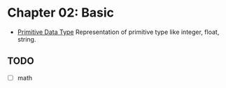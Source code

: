 # Chapter 02: Basic

- [Primitive Data Type](primitive) Representation of primitive type like integer, float, string.

## TODO

- [ ] math